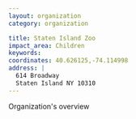 ```yaml
---
layout: organization
category: organization

title: Staten Island Zoo
impact_area: Children
keywords: 
coordinates: 40.626125,-74.114998
address: |
  614 Broadway
  Staten Island NY 10310
---
```

Organization's overview
